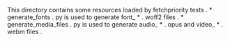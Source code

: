 This
directory
contains
some
resources
loaded
by
fetchpriority
tests
.
*
generate_fonts
.
py
is
used
to
generate
font_
*
.
woff2
files
.
*
generate_media_files
.
py
is
used
to
generate
audio_
*
.
opus
and
video_
*
.
webm
files
.

